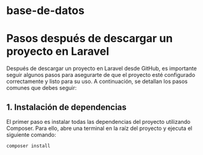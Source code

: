 # base-de-datos

# Pasos después de descargar un proyecto en Laravel

Después de descargar un proyecto en Laravel desde GitHub, es importante seguir algunos pasos para asegurarte de que el proyecto esté configurado correctamente y listo para su uso. A continuación, se detallan los pasos comunes que debes seguir:

## 1. Instalación de dependencias

El primer paso es instalar todas las dependencias del proyecto utilizando Composer. Para ello, abre una terminal en la raíz del proyecto y ejecuta el siguiente comando:

```bash
composer install
